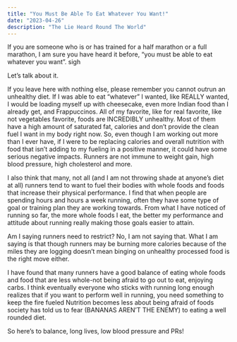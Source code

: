 ```yaml
---
title: "You Must Be Able To Eat Whatever You Want!"
date: "2023-04-26"
description: "The Lie Heard Round The World"
---
```



If you are someone who is or has trained for a half marathon or a full marathon, I am sure you have heard it before, “you must be able to eat whatever you want”.  sigh


Let’s talk about it.


If you leave here with nothing else, please remember you cannot outrun an unhealthy diet. If I was able to eat “whatever” I wanted, like REALLY wanted, I would be loading myself up with cheesecake, even more Indian food than I already get, and Frappuccinos. All of my favorite, like for real favorite, like not vegetables favorite, foods are INCREDIBLY unhealthy. Most of them have a high amount of saturated fat, calories and don’t provide the clean fuel I want in my body right now. So, even though I am working out more than I ever have, if I were to be replacing calories and overall nutrition with food that isn’t adding to my fueling in a positive manner, it could have some serious negative impacts. Runners are not immune to weight gain, high blood pressure, high cholesterol and more.


I also think that many, not all (and I am not throwing shade at anyone’s diet at all) runners tend to want to fuel their bodies with whole foods and foods that increase their physical performance. I find that when people are spending hours and hours a week running, often they have some type of goal or training plan they are working towards. From what I have noticed of running so far, the more whole foods I eat, the better my performance and attitude about running really making those goals easier to attain. 


Am I saying runners need to restrict? No, I am not saying that. What I am saying is that though runners may be burning more calories because of the miles they are logging doesn’t mean binging on unhealthy processed food is the right move either. 


I have found that many runners have a good balance of eating whole foods and food that are less whole-not being afraid to go out to eat, enjoying carbs. I think eventually everyone who sticks with running long enough realizes that if you want to perform well in running, you need something to keep the fire fueled Nutrition becomes less about being afraid of foods society has told us to fear (BANANAS AREN’T THE ENEMY) to eating a well rounded diet. 


So here’s to balance, long lives, low blood pressure and PRs! 
